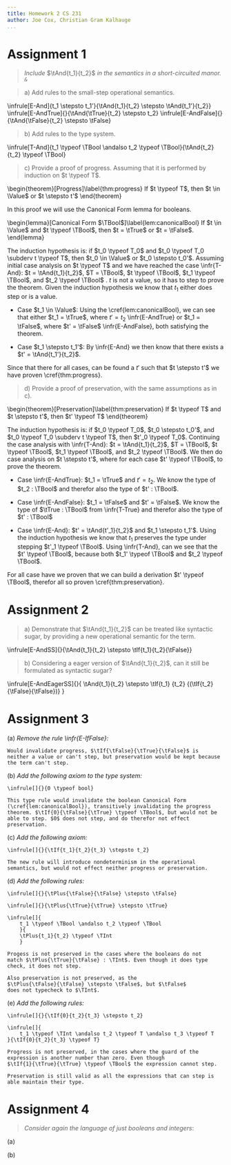 ```yaml
---
title: Homework 2 CS 231
author: Joe Cox, Christian Gram Kalhauge
...
```


# Assignment 1

> *Include* $\tAnd{t_1}{t_2}$ *in the semantics in a short-circuited
> manor. `&`*

> a) Add rules to the small-step operational semantics.

\infrule[E-And]{t_1 \stepsto t_1'}{\tAnd{t_1}{t_2} \stepsto
\tAnd{t_1'}{t_2}}
\infrule[E-AndTrue]{}{\tAnd{\tTrue}{t_2} \stepsto t_2}
\infrule[E-AndFalse]{}{\tAnd{\tFalse}{t_2} \stepsto \tFalse}

> b) Add rules to the type system.

\infrule[T-And]{t_1 \typeof \TBool \andalso t_2 \typeof \TBool}{\tAnd{t_2}{t_2} \typeof \TBool}

> c) Provide a proof of progress. Assuming that it is performed by
> induction on $t \typeof T$.

\begin{theorem}[Progress]\label{thm:progress}
If $t \typeof T$, then $t \in \Value$ or $t \stepsto t'$
\end{theorem}

In this proof we will use the Canonical Form lemma for booleans.

\begin{lemma}[Canonical Form $\TBool$]\label{lem:canonicalBool}
If $t \in \Value$ and $t \typeof \TBool$, then $t = \tTrue$ or $t =
\tFalse$.
\end{lemma}

The induction hypothesis is: if $t_0 \typeof T_0$ and $t_0 \typeof T_0
\subderv t \typeof T$, then $t_0 \in \Value$ or $t_0 \stepsto t_0'$.
Assuming initial case analysis on $t \typeof T$ and we have reached the 
case \infr{T-And}: $t = \tAnd{t_1}{t_2}$, $T = \TBool$, $t \typeof
\TBool$, $t_1 \typeof \TBool$, and $t_2 \typeof \TBool$ . $t$ is not a
value, so it has to step to prove the theorem. Given the induction
hypothesis we know that $t_1$ either does step or is a value.

*  Case $t_1 \in \Value$: Using the \cref{lem:canonicalBool}, we
   can see that either $t_1 = \tTrue$, where $t' = t_2$
   \infr{E-AndTrue} or $t_1 = \tFalse$, where $t' = \tFalse$
   \infr{E-AndFalse}, both satisfying the theorem.

*  Case $t_1 \stepsto t_1'$: By \infr{E-And} we then know that there
   exists a $t' = \tAnd{t_1'}{t_2}$.

Since that there for all cases, can be found a $t'$ such that $t
\stepsto t'$ we have proven \cref{thm:progress}.

> d) Provide a proof of preservation, with the same assumptions as in c).

\begin{theorem}[Preservation]\label{thm:preservation}
If $t \typeof T$ and $t \stepsto t'$, then $t' \typeof T$
\end{theorem}

The induction hypothesis is: if $t_0 \typeof T_0$, $t_0 \stepsto
t_0'$, and $t_0 \typeof T_0 \subderv t \typeof T$, then $t'_0 \typeof
T_0$. Continuing the case analysis with \infr{T-And}: $t =
\tAnd{t_1}{t_2}$, $T = \TBool$, $t \typeof \TBool$, $t_1 \typeof
\TBool$, and $t_2 \typeof \TBool$. We then do case analysis on $t
\stepsto t'$, where for each case $t' \typeof \TBool$, to prove the
theorem.

*  Case \infr{E-AndTrue}: $t_1 = \tTrue$ and $t' = t_2$. We know the
   type of $t_2 : \TBool$ and therefor also the type of $t' : \TBool$.

*  Case \infr{E-AndFalse}: $t_1 = \tFalse$ and $t' = \tFalse$. We know
   the type of $\tTrue : \TBool$ from \infr{T-True} and therefor also
   the type of $t' : \TBool$

*  Case \infr{E-And}: $t' = \tAnd{t'_1}{t_2}$ and $t_1 \stepsto t_1'$.
   Using the induction hypothesis we know that $t_1$ preserves the 
   type under stepping $t'_1 \typeof \TBool$. Using \infr{T-And}, can we
   see that the $t' \typeof \TBool$, because both $t_1' \typeof \TBool$
   and $t_2 \typeof \TBool$.

For all case have we proven that we can build a derivation $t' \typeof
\TBool$, therefor all so proven \cref{thm:preservation}.


# Assignment 2

> a) Demonstrate that $\tAnd{t_1}{t_2}$ can be treated like syntactic
> sugar, by providing a new operational semantic for the term.

\infrule[E-AndSS]{}{\tAnd{t_1}{t_2} \stepsto \tIf{t_1}{t_2}{\tFalse}}

> b) Considering a eager version of $\tAnd{t_1}{t_2}$, can it still be
> formulated as syntactic sugar?

\infrule[E-AndEagerSS]{}{
 \tAnd{t_1}{t_2} \stepsto \tIf{t_1}
   {t_2}
   {(\tIf{t_2}{\tFalse}{\tFalse})}
}

# Assignment 3

(a) *Remove the rule \infr{E-IfFalse}:*
    
    Would invalidate progress, $\tIf{\tFalse}{\tTrue}{\tFalse}$ is
    neither a value or can't step, but preservation would be kept because
    the term can't step.

(b) *Add the following axiom to the type system:*

    \infrule[]{}{0 \typeof bool}

    This type rule would invalidate the boolean Canonical Form
    (\cref{lem:canonicalBool}), transitively invalidating the progress
    theorem. $\tIf{0}{\tFalse}{\tTrue} \typeof \TBool$, but would not be
    able to step. $0$ does not step, and do therefor not effect
    preservation.

(c) *Add the following axiom:*

    \infrule[]{}{\tIf{t_1}{t_2}{t_3} \stepsto t_2}

    The new rule will introduce nondeterminism in the operational
    semantics, but would not effect neither progress or preservation.

(d) *Add the following rules:*
    
    \infrule[]{}{\tPlus{\tFalse}{\tFalse} \stepsto \tFalse}
    
    \infrule[]{}{\tPlus{\tTrue}{\tTrue} \stepsto \tTrue}

    \infrule[]{
        t_1 \typeof \TBool \andalso t_2 \typeof \TBool
        }{
        \tPlus{t_1}{t_2} \typeof \TInt
        } 
    
    Progess is not preserved in the cases where the booleans do not
    match $\tPlus{\tTrue}{\tFalse} : \TInt$. Even though it does type
    check, it does not step.
    
    Also preservation is not preserved, as the
    $\tPlus{\tFalse}{\tFalse} \stepsto \tFalse$, but $\tFalse$
    does not typecheck to $\TInt$.
    
(e) *Add the following rules:*

    \infrule[]{}{\tIf{0}{t_2}{t_3} \stepsto t_2}
    
    \infrule[]{
        t_1 \typeof \TInt \andalso t_2 \typeof T \andalso t_3 \typeof T
    }{\tIf{0}{t_2}{t_3} \typeof T}

    Progress is not preserved, in the cases where the guard of the
    expression is another number than zero. Even though
    $\tIf{1}{\tTrue}{\tTrue} \typeof \TBool$ the expression cannot step.
    
    Preservation is still valid as all the expressions that can step is
    able maintain their type. 

# Assignment 4

> *Consider again the language of just booleans and integers*:

(a) 

(b)  

